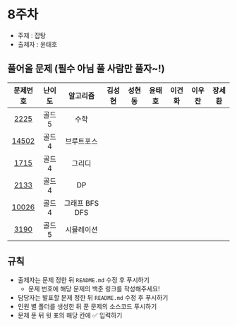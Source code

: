 # 8주차

- 주제 : 잡탕
- 출제자 : 윤태호

## 풀어올 문제 (필수 아님 풀 사람만 풀자~!)

|                    문제번호                    | 난이도 |    알고리즘    | 김성현 | 성현동 | 윤태호 | 이건화 | 이우찬 | 장세환 |
| :--------------------------------------------: | :----: | :------------: | :----: | :----: | :----: | :----: | :----: | :----: |
|  [2225](https://www.acmicpc.net/problem/2225)  | 골드5  |      수학      |        |        |        |        |        |        |
| [14502](https://www.acmicpc.net/problem/14502) | 골드4  |   브루트포스   |        |        |        |        |        |        |
|  [1715](https://www.acmicpc.net/problem/1715)  | 골드4  |     그리디     |        |        |        |        |        |        |
|  [2133](https://www.acmicpc.net/problem/2133)  | 골드4  |       DP       |        |        |        |        |        |        |
| [10026](https://www.acmicpc.net/problem/10026) | 골드4  | 그래프 BFS DFS |        |        |        |        |        |        |
|  [3190](https://www.acmicpc.net/problem/3190)  | 골드5  |   시뮬레이션   |        |        |        |        |        |        |

<!-- 표 입력할 때 아래 거 참고!
[문제번호](https://www.acmicpc.net/problem/문제번호)
<a href="https://github.com/taeho0888">윤태호</a>
<a href="https://github.com/sunghyun1356">김성현</a>
<a href="https://github.com/hyundongSung">성현동</a>
<a href="https://github.com/wchan0409">이우찬</a>
<a href="https://github.com/SehwanChang">장세환</a>
<a href="https://github.com/Gunhot">이건화</a> -->

## 규칙

- 출제자는 문제 정한 뒤 `README.md` 수정 후 푸시하기
  - 문제 번호에 해당 문제의 백준 링크를 작성해주세요!
- 담당자는 발표할 문제 정한 뒤 `README.md` 수정 후 푸시하기
- 인원 별 폴더를 생성한 뒤 푼 문제의 소스코드 푸시하기
- 문제 푼 뒤 윗 표의 해당 칸에 ✅ 입력하기
